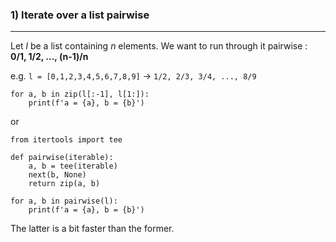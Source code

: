 ### 1) Iterate over a list pairwise
---
Let *l* be a list containing *n* elements. We want to run through it pairwise : **0/1, 1/2, ..., (n-1)/n**

e.g. `l = [0,1,2,3,4,5,6,7,8,9]` -> `1/2, 2/3, 3/4, ..., 8/9`

```
for a, b in zip(l[:-1], l[1:]):
    print(f'a = {a}, b = {b}')
```
or
```
from itertools import tee

def pairwise(iterable):
    a, b = tee(iterable)
    next(b, None)
    return zip(a, b)

for a, b in pairwise(l):
    print(f'a = {a}, b = {b}')
``` 
The latter is a bit faster than the former.
